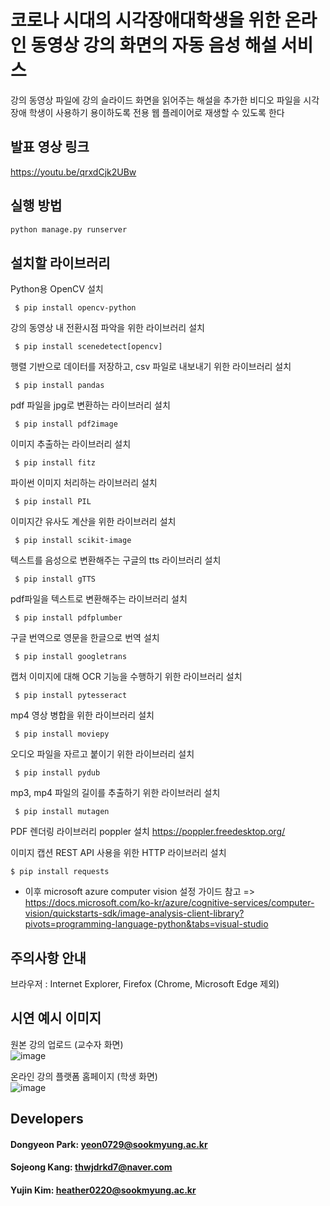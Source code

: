 # 코로나 시대의 시각장애대학생을 위한 온라인 동영상 강의 화면의 자동 음성 해설 서비스
강의 동영상 파일에 강의 슬라이드 화면을 읽어주는 해설을 추가한 비디오 파일을 시각장애 학생이 사용하기 용이하도록 전용 웹 플레이어로 재생할 수 있도록 한다

## 발표 영상 링크
https://youtu.be/qrxdCjk2UBw

## 실행 방법

```bash
python manage.py runserver
```

## 설치할 라이브러리
Python용 OpenCV 설치
<pre><code> $ pip install opencv-python </code></pre>

강의 동영상 내 전환시점 파악을 위한 라이브러리 설치
<pre><code> $ pip install scenedetect[opencv] </code></pre>

행렬 기반으로 데이터를 저장하고, csv 파일로 내보내기 위한 라이브러리 설치
<pre><code> $ pip install pandas </code></pre>

pdf 파일을 jpg로 변환하는 라이브러리 설치
<pre><code> $ pip install pdf2image </code></pre>

이미지 추출하는 라이브러리 설치
<pre><code> $ pip install fitz </code></pre>

파이썬 이미지 처리하는 라이브러리 설치
<pre><code> $ pip install PIL </code></pre>

이미지간 유사도 계산을 위한 라이브러리 설치
<pre><code> $ pip install scikit-image </code></pre>

텍스트를 음성으로 변환해주는 구글의 tts 라이브러리 설치
<pre><code> $ pip install gTTS </code></pre>

pdf파일을 텍스트로 변환해주는 라이브러리 설치
<pre><code> $ pip install pdfplumber </code></pre>

구글 번역으로 영문을 한글으로 번역 설치
<pre><code> $ pip install googletrans </code></pre>

캡처 이미지에 대해 OCR 기능을 수행하기 위한 라이브러리 설치
<pre><code> $ pip install pytesseract </code></pre>

mp4 영상 병합을 위한 라이브러리 설치
<pre><code> $ pip install moviepy </code></pre>

오디오 파일을 자르고 붙이기 위한 라이브러리 설치
<pre><code> $ pip install pydub </code></pre>

mp3, mp4 파일의 길이를 추출하기 위한 라이브러리 설치
<pre><code> $ pip install mutagen </code></pre>

PDF 렌더링 라이브러리 poppler 설치
https://poppler.freedesktop.org/ 

이미지 캡션 REST API 사용을 위한 HTTP 라이브러리 설치
<pre><code>$ pip install requests</code></pre>
* 이후 microsoft azure computer vision 설정 가이드 참고
=> https://docs.microsoft.com/ko-kr/azure/cognitive-services/computer-vision/quickstarts-sdk/image-analysis-client-library?pivots=programming-language-python&tabs=visual-studio

## 주의사항 안내
브라우저 : Internet Explorer, Firefox (Chrome, Microsoft Edge 제외)

## 시연 예시 이미지
원본 강의 업로드 (교수자 화면)
<br>
![image](https://user-images.githubusercontent.com/47679768/134172323-b0bc549e-510e-4ecd-a08a-a5a38300a38f.png)

온라인 강의 플랫폼 홈페이지 (학생 화면)
<br>
![image](https://user-images.githubusercontent.com/47679768/134172390-1cfb1dfc-99e0-4309-9bb1-91243e829b6a.png)


## Developers
#### Dongyeon Park: yeon0729@sookmyung.ac.kr
#### Sojeong Kang: thwjdrkd7@naver.com
#### Yujin Kim: heather0220@sookmyung.ac.kr
